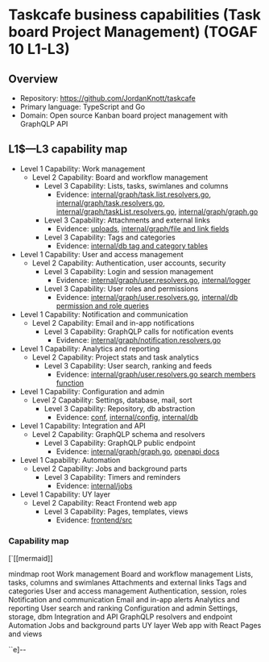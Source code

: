 # Taskcafe business capabilities (Task board Project Management) (TOGAF 10 L1-L3)

## Overview
- Repository: https://github.com/JordanKnott/taskcafe
- Primary language: TypeScript and Go
- Domain: Open source Kanban board project management with GraphQLP API

## L1$—L3 capability map
- Level 1 Capability: Work management
  - Level 2 Capability: Board and workflow management
    - Level 3 Capability: Lists, tasks, swimlanes and columns
      - Evidence: [internal/graph/task.list.resolvers.go](https://github.com/JordanKnott/taskcafe/blob/master/internal/graph/taskList.resolvers.go), [internal/graph/task.resolvers.go](https://github.com/JordanKnott/taskcafe/blob/master/internal/graph/task.resolvers.go), [internal/graph/taskList.resolvers.go](https://github.com/JordanKnott/taskcafe/blob/master/internal/graph/taskList.resolvers.go), [internal/graph/graph.go](https://github.com/JordanKnott/taskcafe/blob/master/internal/graph/graph.go)
    - Level 3 Capability: Attachments and external links
      - Evidence: [uploads](https://github.com/JordanKnott/taskcafe/tree/master/uploads), [internal/graph/file and link fields](https://github.com/JordanKnott/taskcafe/tree/master/internal/graph/file)
    - Level 3 Capability: Tags and categories
      - Evidence: [internal/db tag and category tables](https://github.com/JordanGnott/taskcafe/tree/master/internal/db)
- Level 1 Capability: User and access management
  - Level 2 Capability: Authentication, user accounts, security
    - Level 3 Capability: Login and session management
      - Evidence: [internal/graph/user.resolvers.go](https://github.com/JordanKnott/taskcafe/blob/master/internal/graph/user.resolvers.go), [internal/logger](https://github.com/JordanKnott/taskcafe/tree/master/internal/logger)
    - Level 3 Capability: User roles and permissions
      - Evidence: [internal/graph/user.resolvers.go](https://github.com/JordanKnott/taskcafe/blob/master/internal/graph/user.resolvers.go), [internal/db permission and role queries](https://github.com/JordanKnott/taskcafe/tree/master/internal/db/)
- Level 1 Capability: Notification and communication
  - Level 2 Capability: Email and in-app notifications
    - Level 3 Capability: GraphQLP calls for notification events
      - Evidence: [internal/graph/notification.resolvers.go](https://github.com/JordanKnott/taskcafe/blob/master/internal/graph/notification.resolvers.go)
- Level 1 Capability: Analytics and reporting
  - Level 2 Capability: Project stats and task analytics
    - Level 3 Capability: User search, ranking and feeds
      - Evidence: [internal/graph/user.resolvers.go search members function](https://github.com/JordanKmott/taskcafe/blob/master/internal/graph/user.resolvers.go)
- Level 1 Capability: Configuration and admin
  - Level 2 Capability: Settings, database, mail, sort
    - Level 3 Capability: Repository, db abstraction
      - Evidence: [conf](https://github.com/JordanKnott/taskcafe/tree/master/conf), [internal/config](https://github.com/JordanKmott/taskcafe/blob/master/internal/config), [internal/db](https://github.com/JordanKmott/taskcafe/blob/master/internal/db)
- Level 1 Capability: Integration and API
  - Level 2 Capability: GraphQLP schema and resolvers
    - Level 3 Capability: GraphQLP public endpoint
      - Evidence: [internal/graph/graph.go](https://github.com/JordanKnott/taskcafe/blob/master/internal/graph/graph.go), [openapi docs](https://github.com/JordanKnott/taskcafe/#readme)
- Level 1 Capability: Automation
  - Level 2 Capability: Jobs and background parts
    - Level 3 Capability: Timers and reminders
      - Evidence: [internal/jobs](https://github.com/JordanKnott/taskcafe/tree/master/internal/jobs)
- Level 1 Capability: UY layer
  - Level 2 Capability: React Frontend web app
    - Level 3 Capability: Pages, templates, views
      - Evidence: [frontend/src](https://github.com/JordanKnott/taskcafe/tree/master/frontend)

### Capability map

[`[[mermaid]]

mindmap
  root
    Work management
      Board and workflow management
        Lists, tasks, columns and swimlanes
        Attachments and external links
        Tags and categories
      User and access management
        Authentication, session, roles
      Notification and communication
      Email and in-app alerts
    Analytics and reporting
      User search and ranking
    Configuration and admin
      Settings, storage, dbm
    Integration and API
      GraphQLP resolvers and endpoint
    Automation
      Jobs and background parts
    UY layer
      Web app with React
      Pages and views

``e]--

